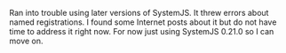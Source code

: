 Ran into trouble using later versions of SystemJS. It threw errors about named registrations.
I found some Internet posts about it but do not have time to address it right now. For now just
using SystemJS 0.21.0 so I can move on.